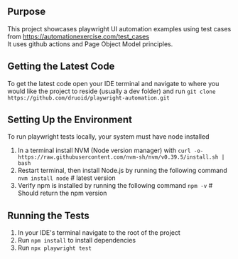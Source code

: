 ## Purpose

This project showcases playwright UI automation examples using test cases from https://automationexercise.com/test_cases  
It uses github actions and Page Object Model principles.

## Getting the Latest Code

To get the latest code open your IDE terminal and navigate to where you would like the project to reside (usually a dev folder) and run `git clone https://github.com/druoid/playwright-automation.git`

## Setting Up the Environment

To run playwright tests locally, your system must have node installed

1. In a terminal install NVM (Node version manager) with `curl -o- https://raw.githubusercontent.com/nvm-sh/nvm/v0.39.5/install.sh | bash`
2. Restart terminal, then install Node.js by running the following command `nvm install node` # latest version
3. Verify npm is installed by running the following command `npm -v` # Should return the npm version

## Running the Tests

1. In your IDE's terminal navigate to the root of the project 
2. Run `npm install` to install dependencies
3. Run `npx playwright test`

